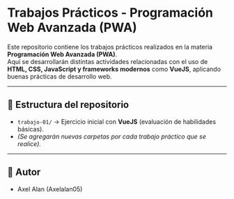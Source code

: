 # Trabajos Prácticos - Programación Web Avanzada (PWA)

Este repositorio contiene los trabajos prácticos realizados en la materia **Programación Web Avanzada (PWA)**.  
Aquí se desarrollarán distintas actividades relacionadas con el uso de **HTML, CSS, JavaScript y frameworks modernos** como **VueJS**, aplicando buenas prácticas de desarrollo web.

---

## 📂 Estructura del repositorio
- `trabajo-01/` → Ejercicio inicial con **VueJS** (evaluación de habilidades básicas).
- *(Se agregarán nuevas carpetas por cada trabajo práctico que se realice).*

---

## 📌 Autor
- Axel Alan (Axelalan05)